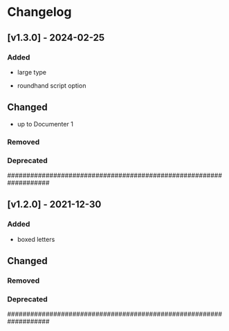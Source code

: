 # Changelog

## [v1.3.0] - 2024-02-25

### Added

- large type

- roundhand script option

## Changed

- up to Documenter 1

### Removed

### Deprecated

###################################################################

## [v1.2.0] - 2021-12-30

### Added

- boxed letters

## Changed

### Removed

### Deprecated

###################################################################

